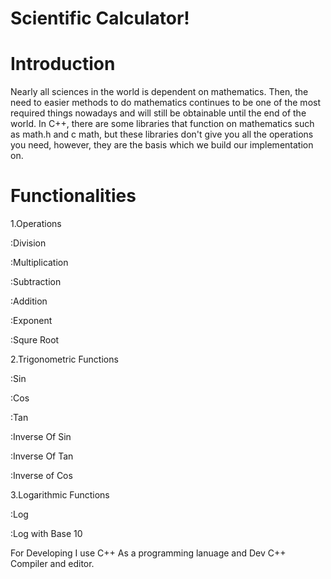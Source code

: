 # Scientific Calculator!


# Introduction

Nearly all sciences in the world is dependent on mathematics. Then, the need to easier methods to do mathematics continues to be one of the most required things nowadays and will still be obtainable until the end of the world. 
In C++, there are some libraries that function on mathematics such as math.h and c math, but these libraries don't give you all the operations you need, however, they are the basis which we build our implementation on.

# Functionalities
 
 1.Operations
 
   :Division
   
   :Multiplication
   
   :Subtraction
   
   :Addition
   
   :Exponent
   
   :Squre Root
   
 2.Trigonometric Functions
 
   :Sin
   
   :Cos
   
   :Tan
   
   :Inverse Of Sin
   
   :Inverse Of Tan
   
   :Inverse of Cos
   
 3.Logarithmic Functions
 
   :Log
   
   :Log with Base 10
   
For Developing I use C++ As a programming lanuage and Dev C++ Compiler and editor.
 


